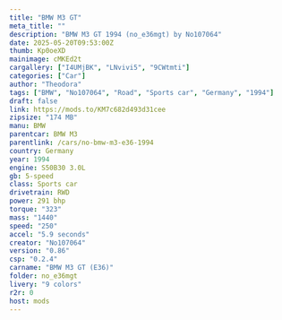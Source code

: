```yaml
---
title: "BMW M3 GT"
meta_title: ""
description: "BMW M3 GT 1994 (no_e36mgt) by No107064"
date: 2025-05-20T09:53:00Z
thumb: Kp0oeXD
mainimage: cMKEd2t
cargallery: ["I4UMjBK", "LNvivi5", "9CWtmti"]
categories: ["Car"]
author: "Theodora"
tags: ["BMW", "No107064", "Road", "Sports car", "Germany", "1994"]
draft: false
link: https://mods.to/KM7c682d493d31cee
zipsize: "174 MB"
manu: BMW
parentcar: BMW M3
parentlink: /cars/no-bmw-m3-e36-1994
country: Germany
year: 1994
engine: S50B30 3.0L
gb: 5-speed
class: Sports car
drivetrain: RWD
power: 291 bhp 
torque: "323"
mass: "1440"
speed: "250"
accel: "5.9 seconds"
creator: "No107064"
version: "0.86"
csp: "0.2.4"
carname: "BMW M3 GT (E36)"
folder: no_e36mgt
livery: "9 colors"
r2r: 0
host: mods
---
```

